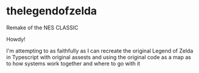 # thelegendofzelda
Remake of the NES CLASSIC

Howdy!
 
 I'm attempting to as faithfully as I can recreate the original Legend of Zelda in Typescript with original assests 
 and using the original code as a map as to how systems work together and where to go with it 
 
 
